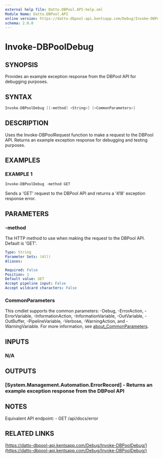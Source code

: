 ```yaml
---
external help file: Datto.DBPool.API-help.xml
Module Name: Datto.DBPool.API
online version: https://datto-dbpool-api.kentsapp.com/Debug/Invoke-DBPoolDebug/
schema: 2.0.0
---
```


# Invoke-DBPoolDebug

## SYNOPSIS

Provides an example exception response from the DBPool API for debugging purposes.

## SYNTAX

```PowerShell
Invoke-DBPoolDebug [[-method] <String>] [<CommonParameters>]
```

## DESCRIPTION

Uses the Invoke-DBPoolRequest function to make a request to the DBPool API.
Returns an example exception response for debugging and testing purposes.

## EXAMPLES

### EXAMPLE 1

```PowerShell
Invoke-DBPoolDebug -method GET
```

Sends a 'GET' request to the DBPool API and returns a '418' exception response error.

## PARAMETERS

### -method

The HTTP method to use when making the request to the DBPool API.
Default is 'GET'.

```yaml
Type: String
Parameter Sets: (All)
Aliases:

Required: False
Position: 1
Default value: GET
Accept pipeline input: False
Accept wildcard characters: False
```

### CommonParameters

This cmdlet supports the common parameters: -Debug, -ErrorAction, -ErrorVariable, -InformationAction, -InformationVariable, -OutVariable, -OutBuffer, -PipelineVariable, -Verbose, -WarningAction, and -WarningVariable. For more information, see [about_CommonParameters](http://go.microsoft.com/fwlink/?LinkID=113216).

## INPUTS

### N/A

## OUTPUTS

### [System.Management.Automation.ErrorRecord] - Returns an example exception response from the DBPool API

## NOTES

Equivalent API endpoint:
    - GET /api/docs/error

## RELATED LINKS

[https://datto-dbpool-api.kentsapp.com/Debug/Invoke-DBPoolDebug/](https://datto-dbpool-api.kentsapp.com/Debug/Invoke-DBPoolDebug/)
